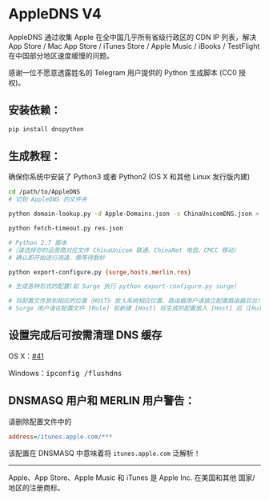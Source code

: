 # AppleDNS V4

AppleDNS 通过收集 Apple 在全中国几乎所有省级行政区的 CDN IP 列表，解决 App Store / Mac App Store / iTunes Store / Apple Music / iBooks / TestFlight 在中国部分地区速度缓慢的问题。

感谢一位不愿意透露姓名的 Telegram 用户提供的 Python 生成脚本 (CC0 授权)。

## 安装依赖：

```bash
pip install dnspython
```

## 生成教程：

确保你系统中安装了 Python3 或者 Python2 (OS X 和其他 Linux 发行版内建)

```bash
cd /path/to/AppleDNS
# 切到 AppleDNS 的文件夹

python domain-lookup.py -d Apple-Domains.json -s ChinaUnicomDNS.json > res.json

python fetch-timeout.py res.json

# Python 2.7 脚本
#（请选择你的运营商对应文件 ChinaUnicom 联通、ChinaNet 电信、CMCC 移动）
# 确认即开始进行测速，需等待数秒

python export-configure.py {surge,hosts,merlin,ros}

# 生成各种形式的配置(如 Surge 执行 python export-configure.py surge)

# 将配置文件放到相应的位置（HOSTS 放入系统相应位置、路由器用户请独立配置路由器后台）
# Surge 用户请在配置文件 [Rule] 前新建 [Host] 将生成的配置放入 [Host] 后（[Rule] 前）。
```

## 设置完成后可按需清理 DNS 缓存

OS X：[#41](../../issues/41)

Windows：<kbd>ipconfig /flushdns</kbd>

## DNSMASQ 用户和 MERLIN 用户警告：

请删除配置文件中的

```ini
address=/itunes.apple.com/***
```

该配置在 DNSMASQ 中意味着将 `itunes.apple.com` 泛解析！

-----------------------------------------------------

Apple、App Store、Apple Music 和 iTunes 是 Apple Inc. 在美国和其他 国家/地区的注册商标。

